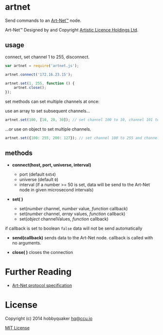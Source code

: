 # artnet


Send commands to an [Art-Net™](http://en.wikipedia.org/wiki/Art-Net) node.

Art-Net™ Designed by and Copyright [Artistic Licence Holdings Ltd](http://www.artisticlicence.com/).

## usage

connect, set channel 1 to 255, disconnect.
```javascript
var artnet = require('artnet.js');

artnet.connect('172.16.23.15');

artnet.set(1, 255, function () {
    artnet.close();
});

```

set methods can set multiple channels at once:

use an array to set subsequent channels...
```javascript
artnet.set(100, [10, 20, 30]); // set channel 100 to 10, channel 101 to 20 and channel 102 to 30
```

...or use on object to set multiple channels.
```javascript
artnet.set({100: 255, 200: 127}); // set channel 100 to 255 and channel 200 to 127
```


## methods

* **connect(host, port, universe, interval)**
  * port (default ```6454```)
  * universe (default ```0```)
  * interval (if a number >= 50 is set, data will be send to the Art-Net node in given microsecond intervals)

* **set( )**
  * set(*number* channel, *number* value, *function* callback)
  * set(*number* channel, *array* values, *function* callback)
  * set(*object* channelValues, *function* callback)

if callback is set to boolean ```false``` data will not be send automatically

* **send(callback)**
sends data to the Art-Net node. callback is called with no arguments.

* **close( )**
closes the connection


# Further Reading

* [Art-Net protocol specification](http://www.artisticlicence.com/WebSiteMaster/User%20Guides/art-net.pdf)


# License

Copyright (c) 2014 hobbyquaker <hq@ccu.io>

[MIT License](LICENSE)


